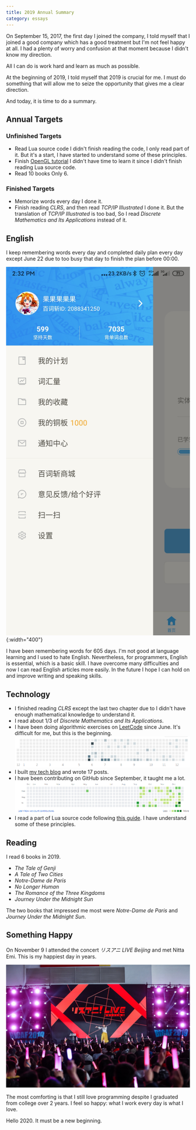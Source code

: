 ```yaml
---
title: 2019 Annual Summary
category: essays
---
```

On September 15, 2017, the first day I joined the company, I told myself that I joined a good company which has a good treatment but I'm not feel happy at all. I had a plenty of worry and confusion at that moment because I didn't know my direction.

All I can do is work hard and learn as much as possible.

At the beginning of 2019, I told myself that 2019 is crucial for me. I must do something that will allow me to seize the opportunity that gives me a clear direction.

And today, it is time to do a summary.

## Annual Targets

### Unfinished Targets

- Read Lua source code
    I didn't finish reading the code, I only read part of it. But it's a start, I have started to understand some of these principles.
- Finish [OpenGL tutorial](http://www.opengl-tutorial.org/)
    I didn't have time to learn it since I didn't finish reading Lua source code.
- Read 10 books
    Only 6.

### Finished Targets

- Memorize words every day
    I done it.
- Finish reading *CLRS*, and then read *TCP/IP Illustrated*
    I done it. But the translation of *TCP/IP Illustrated* is too bad, So I read *Discrete Mathematics and Its Applications* instead of it.

## English

I keep remembering words every day and completed daily plan every day except June 22 due to too busy that day to finish the plan before 00:00.

![baicizhan](/assets/images/2019-annual-summary_1.jpg){:width="400"}

I have been remembering words for 605 days. I'm not good at language learning and I used to hate English. Nevertheless, for programmers, English is essential, which is a basic skill. I have overcome many difficulties and now I can read English articles more easily. In the future I hope I can hold on and improve writing and speaking skills.

## Technology

- I finished reading *CLRS* except the last two chapter due to I didn't have enough mathematical knowledge to understand it.
- I read about 1/3 of *Discrete Mathematics and Its Applications*.
- I have been doing algorithmic exercises on [LeetCode](https://leetcode-cn.com/) since June. It's difficult for me, but this is the beginning.
    ![leetcode](/assets/images/2019-annual-summary_2.png)
- I built [my tech blog](https://luyuhuang.github.io) and wrote 17 posts.
- I have been contributing on GitHub since September, it taught me a lot.
    ![github](/assets/images/2019-annual-summary_3.png)
- I read a part of Lua source code following [this guide](https://github.com/lichuang/Lua-Source-Internal). I have understand some of these principles.

## Reading

I read 6 books in 2019.

- *The Tale of Genji*
- *A Tale of Two Cities*
- *Notre-Dame de Paris*
- *No Longer Human*
- *The Romance of the Three Kingdoms*
- *Journey Under the Midnight Sun*

The two books that impressed me most were *Notre-Dame de Paris* and *Journey Under the Midnight Sun*.

## Something Happy

On November 9 I attended the concert *リスアニ LIVE Beijing* and met Nitta Emi. This is my happiest day in years.

![concert](/assets/images/2019-annual-summary_4.jpg)

The most comforting is that I still love programming despite I graduated from college over 2 years. I feel so happy: what I work every day is what I love.

Hello 2020. It must be a new beginning.
